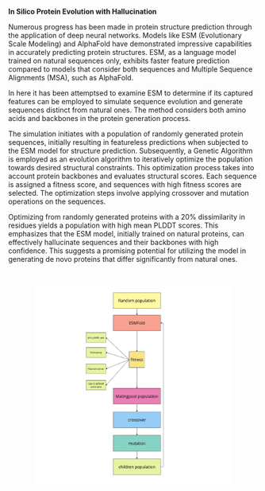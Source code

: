 **In Silico Protein Evolution with Hallucination**

Numerous progress has been made in protein structure prediction through the application of deep neural networks. Models like ESM (Evolutionary Scale Modeling) and AlphaFold have demonstrated impressive capabilities in accurately predicting protein structures. ESM, as a language model trained on natural sequences only, exhibits faster feature prediction compared to models that consider both sequences and Multiple Sequence Alignments (MSA), such as AlphaFold.

In here it has been attemptsed to examine ESM to determine if its captured features can be employed to simulate sequence evolution and generate sequences distinct from natural ones. The method considers both amino acids and backbones in the protein generation process.

The simulation initiates with a population of randomly generated protein sequences, initially resulting in featureless predictions when subjected to the ESM model for structure prediction. Subsequently, a Genetic Algorithm is employed as an evolution algorithm to iteratively optimize the population towards desired structural constraints. This optimization process takes into account protein backbones and evaluates structural scores. Each sequence is assigned a fitness score, and sequences with high fitness scores are selected. The optimization steps involve applying crossover and mutation operations on the sequences.

Optimizing from randomly generated proteins with a 20\% dissimilarity in residues yields a population with high mean PLDDT scores. This emphasizes that the ESM model, initially trained on natural proteins, can effectively hallucinate sequences and their backbones with high confidence. This suggests a promising potential for utilizing the model in generating de novo proteins that differ significantly from natural ones.

<br>

<p align="center">
  <img src="Flowchart.jpg" alt="ProteinEvolution" width="400" height="400">
</p>

